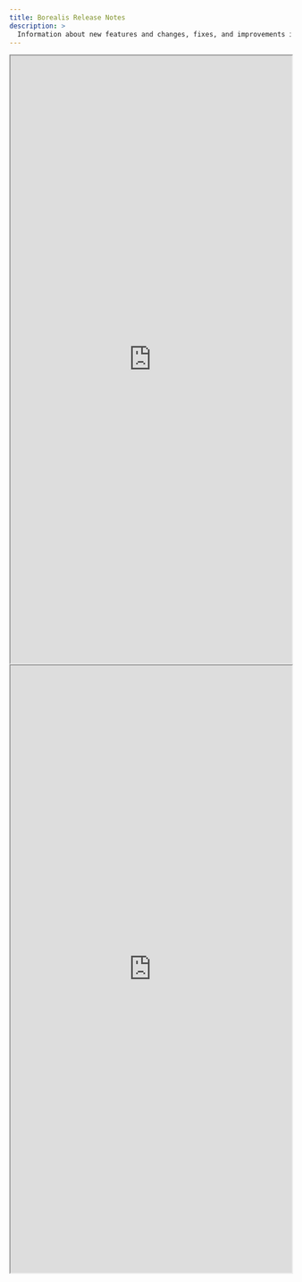 ```yaml
---
title: Borealis Release Notes
description: >
  Information about new features and changes, fixes, and improvements in Project Borealis.
---
```


<iframe width=100% height=1088 src="https://armory.releases.live/embed/?labels=Armory+CLI" title="Borealis Changelog"></iframe>


<iframe width=100% height=1088 src="https://armory.releases.live/ledger/embed" title="Borealis Changelog"></iframe> 